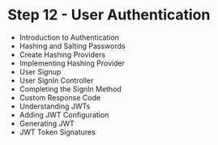# Step 12 - User Authentication

- Introduction to Authentication
- Hashing and Salting Passwords
- Create Hashing Providers
- Implementing Hashing Provider
- User Signup
- User SignIn Controller
- Completing the SignIn Method
- Custom Response Code
- Understanding JWTs
- Adding JWT Configuration
- Generating JWT
- JWT Token Signatures